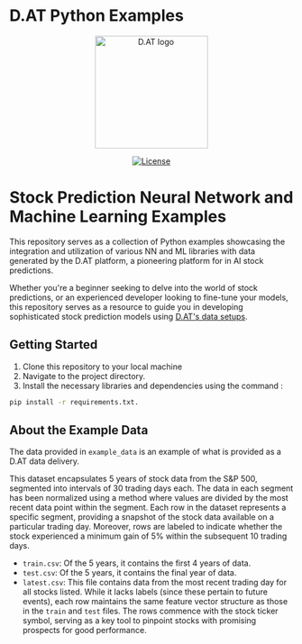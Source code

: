 # D.AT Python Examples

<div align="center">
  <a href="http://d.at/ref/github">
    <img src="https://d.at/static/dat/images/logo-512.png" alt="D.AT logo" width="200">
  </a>

[![License](https://img.shields.io/badge/License-Apache_2.0-blue.svg)](https://opensource.org/licenses/Apache-2.0)
</div>


# Stock Prediction Neural Network and Machine Learning Examples

This repository serves as a collection of Python examples showcasing 
the integration and utilization of various NN and ML libraries with data 
generated by the D.AT platform, a pioneering platform for in AI stock predictions.

Whether you're a beginner seeking to delve into the world of stock predictions, or an 
experienced developer looking to fine-tune your models, this repository serves as a 
resource to guide you in developing sophisticated stock prediction models using
[D.AT's data setups](https://d.at/ref/github-python-examples).

## Getting Started

1. Clone this repository to your local machine
2. Navigate to the project directory.
3. Install the necessary libraries and dependencies using the command :

```bash
pip install -r requirements.txt.
```
## About the Example Data
The data provided in `example_data` is an example of what is provided as a D.AT data delivery.

This dataset encapsulates 5 years of stock data from the S&P 500, 
segmented into intervals of 30 trading days each. The data in each segment 
has been normalized using a method where values are divided by the most 
recent data point within the segment. Each row in the dataset represents a 
specific segment, providing a snapshot of the stock data available on a 
particular trading day. Moreover, rows are labeled to indicate whether the 
stock experienced a minimum gain of 5% within the subsequent 10 trading days.

* `train.csv`: Of the 5 years, it contains the first 4 years of data.
* `test.csv`: Of the 5 years, it contains the final year of data.
* `latest.csv`: This file contains data from the most recent trading 
day for all stocks listed. While it lacks labels (since these pertain to future events), 
each row maintains the same feature vector structure as those in the `train` and `test` 
files. The rows commence with the stock ticker symbol, serving as a key tool to pinpoint 
stocks with promising prospects for good performance. 

